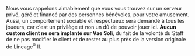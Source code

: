 Nous vous rappelons aimablement que vous vous trouvez sur un serveur privé, géré et financé par des personnes bénévoles, pour votre amusement. Aussi, un comportement sociable et respectueux sera demandé à tous les joueurs, car c'est un privilège et non un dû de pouvoir jouer ici. **Aucun custom client ne sera implanté sur Vae Soli**, du fait de la volonté du Staff de ne pas modifier le client et de rester au plus près de la version originale de Lineage<sup>&reg;</sup> II.
